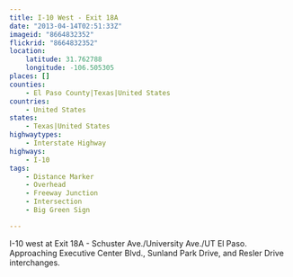```yaml
---
title: I-10 West - Exit 18A
date: "2013-04-14T02:51:33Z"
imageid: "8664832352"
flickrid: "8664832352"
location:
    latitude: 31.762788
    longitude: -106.505305
places: []
counties:
    - El Paso County|Texas|United States
countries:
    - United States
states:
    - Texas|United States
highwaytypes:
    - Interstate Highway
highways:
    - I-10
tags:
    - Distance Marker
    - Overhead
    - Freeway Junction
    - Intersection
    - Big Green Sign

---
```

I-10 west at Exit 18A - Schuster Ave./University Ave./UT El Paso.  Approaching Executive Center Blvd., Sunland Park Drive, and Resler Drive interchanges.